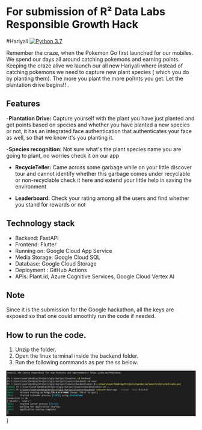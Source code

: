 # For submission of R² Data Labs Responsible Growth Hack

#Hariyali
[![Python 3.7](https://img.shields.io/badge/python-3.7+-blue.svg)](https://www.python.org/downloads/release/python-370/)


Remember the craze, when the Pokemon Go first launched for our mobiles. We spend our days all around catching pokemons and earning points. Keeping the craze alive we launch our all new Hariyali where instead of catching pokemons we need to capture new plant species ( which you do by planting them). The more you plant the more poi\nts you get. Let the plantation drive begins!! .


## Features

-**Plantation Drive:** Capture yourself with the plant you have just planted and get points based on species and whether you have planted a new species or not, it has an integrated face authentication that authenticates your face as well, so that we know it's you planting it.

-**Species recognition:** Not sure what's the plant species name you are going to plant,  no worries check it on our app

- **RecycleTeller:**   Came across some garbage while on your little discover tour and cannot identify whether this garbage comes under recyclable or non-recyclable check it here and extend your little help in saving the environment 

- **Leaderboard:** Check your rating among all the users and find whether you stand for rewards or not

## Technology stack

- Backend: FastAPI
- Frontend: Flutter
- Running on: Google Cloud App Service
- Media Storage: Google Cloud SQL 
- Database: Google Cloud Storage
- Deployment : GitHub Actions
- APIs: Plant.id, Azure Cognitive Services, Google Cloud Vertex AI

## Note
Since it is the submission for the Google hackathon, all the keys are exposed so that one could smoothly run the code if needed. 

## How to run the code.
1. Unzip the folder.
2. Open the linux terminal inside the backend folder.
3. Run the following commands as per the ss below.


![Getting Started](image.jpg)]
